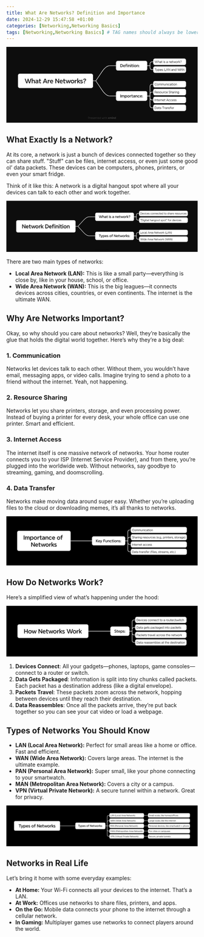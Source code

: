 ```yaml
---
title: What Are Networks? Definition and Importance
date: 2024-12-29 15:47:58 +01:00
categories: [Networking,Networking Basics]
tags: [Networking,Networking Basics] # TAG names should always be lowercase
---
```


![](https://raw.githubusercontent.com/zared1/zared1.github.io/refs/heads/master/assets/Posts_img/Networking/1/Mindmap_Cover.png)

## What Exactly Is a Network?

At its core, a network is just a bunch of devices connected together so they can share stuff. "Stuff" can be files, internet access, or even just some good ol’ data packets. These devices can be computers, phones, printers, or even your smart fridge.

Think of it like this: A network is a digital hangout spot where all your devices can talk to each other and work together.

![Mindmap: Network Definition](https://github.com/zared1/zared1.github.io/blob/master/assets/Posts_img/Networking/1/Network_Definition.png?raw=true)

There are two main types of networks:

- **Local Area Network (LAN):** This is like a small party—everything is close by, like in your house, school, or office.
- **Wide Area Network (WAN):** This is the big leagues—it connects devices across cities, countries, or even continents. The internet is the ultimate WAN.

## Why Are Networks Important?

Okay, so why should you care about networks? Well, they’re basically the glue that holds the digital world together. Here’s why they’re a big deal:

### 1. **Communication**
Networks let devices talk to each other. Without them, you wouldn’t have email, messaging apps, or video calls. Imagine trying to send a photo to a friend without the internet. Yeah, not happening.

### 2. **Resource Sharing**
Networks let you share printers, storage, and even processing power. Instead of buying a printer for every desk, your whole office can use one printer. Smart and efficient.

### 3. **Internet Access**
The internet itself is one massive network of networks. Your home router connects you to your ISP (Internet Service Provider), and from there, you’re plugged into the worldwide web. Without networks, say goodbye to streaming, gaming, and doomscrolling.

### 4. **Data Transfer**
Networks make moving data around super easy. Whether you’re uploading files to the cloud or downloading memes, it’s all thanks to networks.

![Mindmap: Why Networks Are Important](https://github.com/zared1/zared1.github.io/blob/master/assets/Posts_img/Networking/1/Importance_of_Networks.png?raw=true)

## How Do Networks Work?

Here’s a simplified view of what’s happening under the hood:

![Mindmap: How Networks Work](https://github.com/zared1/zared1.github.io/blob/master/assets/Posts_img/Networking/1/How_Networks_Work.png?raw=true)

1. **Devices Connect**: All your gadgets—phones, laptops, game consoles—connect to a router or switch.
2. **Data Gets Packaged**: Information is split into tiny chunks called packets. Each packet has a destination address (like a digital envelope).
3. **Packets Travel**: These packets zoom across the network, hopping between devices until they reach their destination.
4. **Data Reassembles**: Once all the packets arrive, they’re put back together so you can see your cat video or load a webpage.

## Types of Networks You Should Know

- **LAN (Local Area Network):** Perfect for small areas like a home or office. Fast and efficient.
- **WAN (Wide Area Network):** Covers large areas. The internet is the ultimate example.
- **PAN (Personal Area Network):** Super small, like your phone connecting to your smartwatch.
- **MAN (Metropolitan Area Network):** Covers a city or a campus.
- **VPN (Virtual Private Network):** A secure tunnel within a network. Great for privacy.

![Mindmap: Types of Networks](https://github.com/zared1/zared1.github.io/blob/master/assets/Posts_img/Networking/1/Types_of_Networks.png?raw=true)

## Networks in Real Life

Let’s bring it home with some everyday examples:

- **At Home:** Your Wi-Fi connects all your devices to the internet. That’s a LAN.
- **At Work:** Offices use networks to share files, printers, and apps.
- **On the Go:** Mobile data connects your phone to the internet through a cellular network.
- **In Gaming:** Multiplayer games use networks to connect players around the world.

